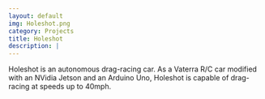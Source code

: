 ```yaml
---
layout: default
img: Holeshot.png
category: Projects
title: Holeshot
description: |
---
```

  Holeshot is an autonomous drag-racing car. As a Vaterra R/C car modified with an NVidia Jetson and an Arduino Uno, Holeshot is capable of drag-racing at speeds up to 40mph.

